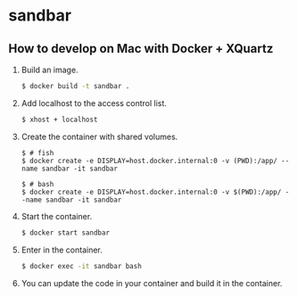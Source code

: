 # sandbar

## How to develop on Mac with Docker + XQuartz

1. Build an image.

    ```bash
    $ docker build -t sandbar .
    ```

1. Add localhost to the access control list.

    ```bash
    $ xhost + localhost
    ```

1. Create the container with shared volumes.

    ```fish
    $ # fish
    $ docker create -e DISPLAY=host.docker.internal:0 -v (PWD):/app/ --name sandbar -it sandbar

    $ # bash
    $ docker create -e DISPLAY=host.docker.internal:0 -v $(PWD):/app/ --name sandbar -it sandbar
    ```

1. Start the container.

    ```bash
    $ docker start sandbar
    ```

1. Enter in the container.

    ```bash
    $ docker exec -it sandbar bash
    ```

1. You can update the code in your container and build it in the container.
